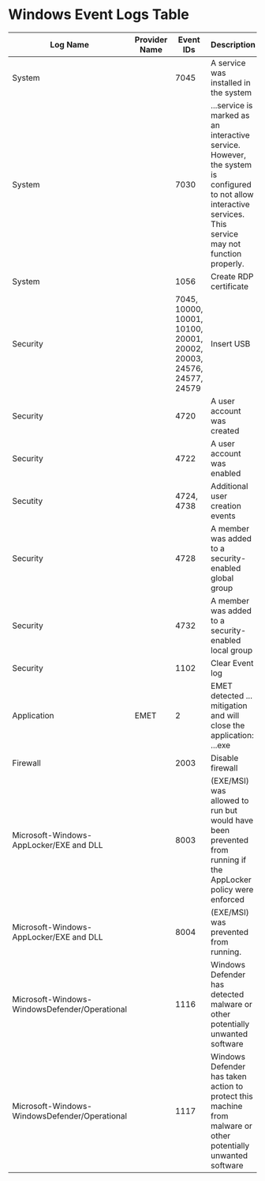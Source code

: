 # Windows Event Logs Table

| Log Name | Provider Name  | Event IDs | Description |
| ------------- | ------------- | ------------- | ------------- |
| System || 7045 | A service was installed in the system |
| System || 7030	| ...service is marked as an interactive service.  However, the system is configured to not allow interactive services. This service may not function properly.|
| System || 1056	| Create RDP certificate |
| Security || 7045, 10000, 10001, 10100, 20001, 20002, 20003, 24576, 24577, 24579 | Insert USB |
| Security || 4720 |  A user account was created |
| Security || 4722 | A user account was enabled |
| Secutity || 4724, 4738 | Additional user creation events |
| Security || 4728 | A member was added to a security-enabled global group |
| Security || 4732| A member was added to a security-enabled local group |
| Security || 	1102 | Clear Event log |
| Application | EMET | 2 | EMET detected ... mitigation and will close the application: ...exe |
| Firewall || 2003 | Disable firewall |
| Microsoft-Windows-AppLocker/EXE and DLL ||	8003 | (EXE/MSI) was allowed to run but would have been prevented from running if the AppLocker policy were enforced |
| Microsoft-Windows-AppLocker/EXE and DLL ||	8004 | (EXE/MSI) was prevented from running. |
| Microsoft-Windows-WindowsDefender/Operational || 1116 | Windows Defender has detected malware or other potentially unwanted software|
| Microsoft-Windows-WindowsDefender/Operational || 1117 | Windows Defender has taken action to protect this machine from malware or other potentially unwanted software|
